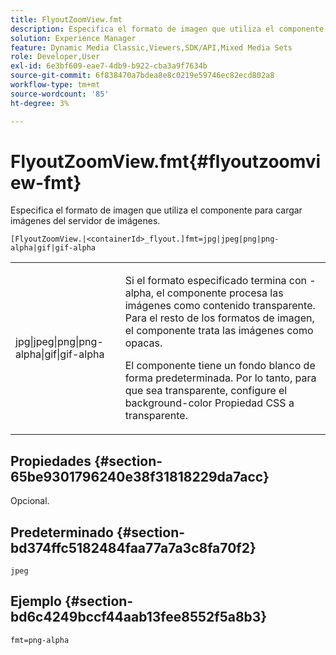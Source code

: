 ```yaml
---
title: FlyoutZoomView.fmt
description: Especifica el formato de imagen que utiliza el componente para cargar imágenes del servidor de imágenes.
solution: Experience Manager
feature: Dynamic Media Classic,Viewers,SDK/API,Mixed Media Sets
role: Developer,User
exl-id: 6e3bf609-eae7-4db9-b922-cba3a9f7634b
source-git-commit: 6f838470a7bdea8e8c0219e59746ec82ecd802a8
workflow-type: tm+mt
source-wordcount: '85'
ht-degree: 3%

---
```


# FlyoutZoomView.fmt{#flyoutzoomview-fmt}

Especifica el formato de imagen que utiliza el componente para cargar imágenes del servidor de imágenes.

`[FlyoutZoomView.|<containerId>_flyout.]fmt=jpg|jpeg|png|png-alpha|gif|gif-alpha`

<table id="table_E314540D347D47699C04EB80D20C0721"> 
 <tbody> 
  <tr> 
   <td colname="col1"> <p> <span class="codeph"> jpg|jpeg|png|png-alpha|gif|gif-alpha</span> </p> </td> 
   <td colname="col2"> <p> Si el formato especificado termina con <span class="codeph"> -alpha</span>, el componente procesa las imágenes como contenido transparente. Para el resto de los formatos de imagen, el componente trata las imágenes como opacas. </p> <p>El componente tiene un fondo blanco de forma predeterminada. Por lo tanto, para que sea transparente, configure el <span class="codeph"> background-color</span> Propiedad CSS a <span class="codeph"> transparente</span>. </p> </td> 
  </tr> 
 </tbody> 
</table>

## Propiedades {#section-65be9301796240e38f31818229da7acc}

Opcional.

## Predeterminado {#section-bd374ffc5182484faa77a7a3c8fa70f2}

`jpeg`

## Ejemplo {#section-bd6c4249bccf44aab13fee8552f5a8b3}

`fmt=png-alpha`
